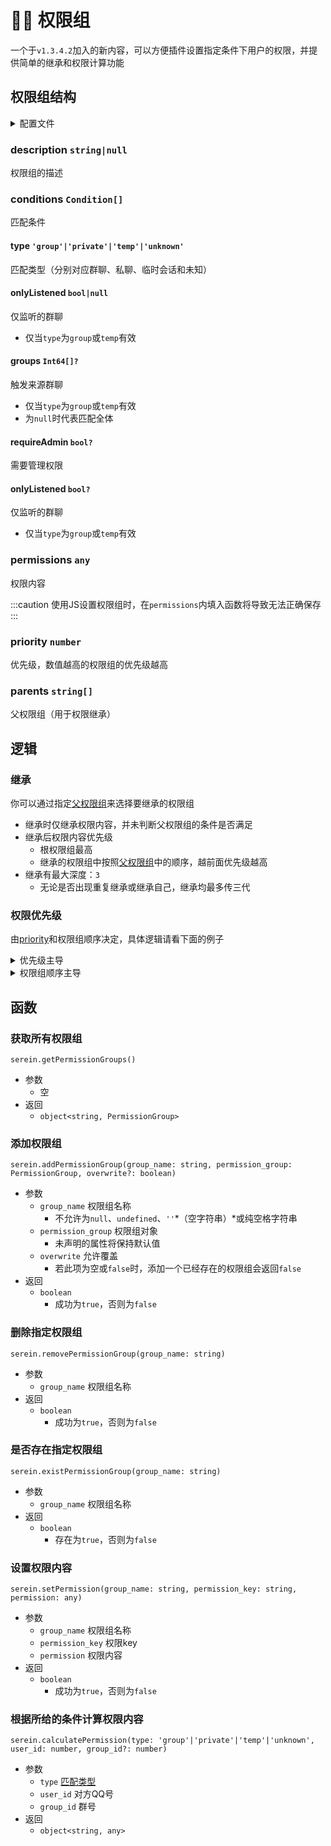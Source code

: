 # 👮‍♂️ 权限组

一个于`v1.3.4.2`加入的新内容，可以方便插件设置指定条件下用户的权限，并提供简单的继承和权限计算功能

## 权限组结构

<details>
  <summary>配置文件</summary>

```json title="permission.json" showLineNumbers
{
  "default": {
    "description": "Serein内置权限组",   // 介绍
    "conditions": [                     // 匹配条件
      {
        "type": "group",                // 类型
        "onlyListened": true            // 仅监听的群聊
      },
      {
        "type": "private"
      }
    ],
    "permissions": {                    // 权限内容
      "permission1": {                  // 权限对象
        "object": {
          "bool": true
        },
        "array": [
          1,
          2,
          3
        ],
        "string": "text",
        "number": 114514,
        "null": null
      }
    },
    "priority": 0,                      // 优先级
    "parents": []                       // 父权限组
  }
}
```

</details>

### description `string|null`

权限组的描述

### conditions `Condition[]`

匹配条件

#### type `'group'|'private'|'temp'|'unknown'`

匹配类型（分别对应群聊、私聊、临时会话和未知）

#### onlyListened `bool|null`

仅监听的群聊

- 仅当`type`为`group`或`temp`有效

#### groups `Int64[]?`

触发来源群聊

- 仅当`type`为`group`或`temp`有效
- 为`null`时代表匹配全体

#### requireAdmin `bool?`

需要管理权限

#### onlyListened `bool?`

仅监听的群聊

- 仅当`type`为`group`或`temp`有效

### permissions `any`

权限内容

:::caution
使用JS设置权限组时，在`permissions`内填入函数将导致无法正确保存
:::

### priority `number`

优先级，数值越高的权限组的优先级越高

### parents `string[]`

父权限组（用于权限继承）

## 逻辑

### 继承

你可以通过指定[父权限组](#parents-string)来选择要继承的权限组

- 继承时仅继承权限内容，并未判断父权限组的条件是否满足
- 继承后权限内容优先级
  - 根权限组最高
  - 继承的权限组中按照[父权限组](#parents-string)中的顺序，越前面优先级越高
- 继承有最大深度：`3`
  - 无论是否出现重复继承或继承自己，继承均最多传三代

### 权限优先级

由[priority](#priority-int32)和权限组顺序决定，具体逻辑请看下面的例子

<details>
  <summary>优先级主导</summary>

```json showLineNumbers
{
  "test1": {
    "description": "测试权限组1",
    "conditions": [
      // ...
    ],
    "permissions": {
      "example.perm": "1"
    },
    // highlight-next-line
    "priority": 999,
    "parents": []
  },
  "test2": {
    "description": "测试权限组2",
    "conditions": [
      // ...
    ],
    "permissions": {
      "example.perm": "2"
    },
    // highlight-next-line
    "priority": 0,
    "parents": []
  }
}
```

以上两个权限组，有**不同**的优先级，但都有相同的权限`key`

因为`测试权限组1`的优先级`999`大于`测试权限组2`，故获取到的`example.perm`权限为`"1"`

</details>

<details>
  <summary>权限组顺序主导</summary>

```json showLineNumbers
{
  // highlight-next-line
  "test1": {
    "description": "测试权限组1",
    "conditions": [
      // ...
    ],
    "permissions": {
      "example.perm": "1"
    },
    "priority": 0,
    "parents": []
  },
  // highlight-next-line
  "test2": {
    "description": "测试权限组2",
    "conditions": [
      // ...
    ],
    "permissions": {
      "example.perm": "2"
    },
    "priority": 0,
    "parents": []
  }
}
```

以上两个权限组，有**相同**的优先级和相同的权限`key`

因为`测试权限组1`的顺序先于`测试权限组2`，故获取到的`example.perm`权限为`"1"`

</details>

## 函数

### 获取所有权限组

`serein.getPermissionGroups()`

- 参数
  - 空
- 返回
  - `object<string, PermissionGroup>`

### 添加权限组

`serein.addPermissionGroup(group_name: string, permission_group: PermissionGroup, overwrite?: boolean)`

- 参数
  - `group_name` 权限组名称
    - 不允许为`null`、`undefined`、`''`*（空字符串）*或纯空格字符串
  - `permission_group` 权限组对象
    - 未声明的属性将保持默认值
  - `overwrite` 允许覆盖
    - 若此项为空或`false`时，添加一个已经存在的权限组会返回`false`
- 返回
  - `boolean`
    - 成功为`true`，否则为`false`

### 删除指定权限组

`serein.removePermissionGroup(group_name: string)`

- 参数
  - `group_name` 权限组名称
- 返回
  - `boolean`
    - 成功为`true`，否则为`false`

### 是否存在指定权限组

`serein.existPermissionGroup(group_name: string)`

- 参数
  - `group_name` 权限组名称
- 返回
  - `boolean`
    - 存在为`true`，否则为`false`

### 设置权限内容

`serein.setPermission(group_name: string, permission_key: string, permission: any)`

- 参数
  - `group_name` 权限组名称
  - `permission_key` 权限key
  - `permission` 权限内容
- 返回
  - `boolean`
    - 成功为`true`，否则为`false`

### 根据所给的条件计算权限内容

`serein.calculatePermission(type: 'group'|'private'|'temp'|'unknown', user_id: number, group_id?: number)`

- 参数
  - `type` [匹配类型](#type-groupprivatetempunknown)
  - `user_id` 对方QQ号
  - `group_id` 群号
- 返回
  - `object<string, any>`
